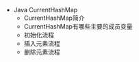 
- Java CurrentHashMap
    * CurrentHashMap简介
    + CurrentHashMap有哪些主要的成员变量 
    * 初始化流程
    + 插入元素流程
    * 删除元素流程











